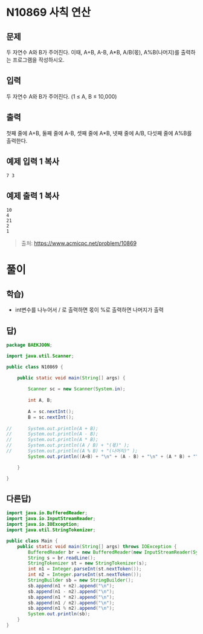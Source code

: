 # N10869 사칙 연산
## 문제
두 자연수 A와 B가 주어진다. 이때, A+B, A-B, A*B, A/B(몫), A%B(나머지)를 출력하는 프로그램을 작성하시오. 
## 입력
두 자연수 A와 B가 주어진다. (1 ≤ A, B ≤ 10,000)
## 출력
첫째 줄에 A+B, 둘째 줄에 A-B, 셋째 줄에 A*B, 넷째 줄에 A/B, 다섯째 줄에 A%B를 출력한다.
## 예제 입력 1 복사
```
7 3
```
## 예제 출력 1 복사
```
10
4
21
2
1
```
>출처: <https://www.acmicpc.net/problem/10869> 


# 풀이
## 학습) 
* int변수를 나누어서 / 로 출력하면 몫이 %로 출력하면 나머지가 출력

## 답)
```java
package BAEKJOON;

import java.util.Scanner;

public class N10869 {

	public static void main(String[] args) {
		
		Scanner sc = new Scanner(System.in);
		
		int A, B;
		
		A = sc.nextInt();
		B = sc.nextInt();	
		
//		System.out.println(A + B);
//		System.out.println(A - B);
//		System.out.println(A * B);
//		System.out.println((A / B) + "(몫)" );
//		System.out.println((A % B) + "(나머지)" );
		System.out.println((A+B) + "\n" + (A - B) + "\n" + (A * B) + "\n" + (A / B) + "\n" + (A % B));

	}

}
```

## 다른답)
```java
import java.io.BufferedReader;
import java.io.InputStreamReader;
import java.io.IOException;
import java.util.StringTokenizer;

public class Main {
    public static void main(String[] args) throws IOException {
        BufferedReader br = new BufferedReader(new InputStreamReader(System.in));
        String s = br.readLine();
        StringTokenizer st = new StringTokenizer(s);
        int n1 = Integer.parseInt(st.nextToken());
        int n2 = Integer.parseInt(st.nextToken());
        StringBuilder sb = new StringBuilder();
        sb.append(n1 + n2).append("\n");
        sb.append(n1 - n2).append("\n");
        sb.append(n1 * n2).append("\n");
        sb.append(n1 / n2).append("\n");
        sb.append(n1 % n2).append("\n");
        System.out.println(sb);
    }
}
```